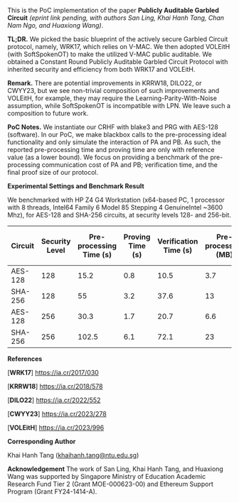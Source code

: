 This is the PoC implementation of the paper **Publicly Auditable Garbled Circuit** *(eprint link pending, with authors San Ling, Khai Hanh Tang, Chan Nam Ngo, and Huaxiong Wang)*.

**TL;DR.** We picked the basic blueprint of the actively secure Garbled Circuit protocol, namely, WRK17, which relies on V-MAC. We then adopted VOLEitH (with SoftSpokenOT) to make the utilized V-MAC public auditable. We obtained a Constant Round Publicly Auditable Garbled Circuit Protocol with inherited security and efficiency from both WRK17 and VOLEitH.

**Remark.**
There are potential improvements in KRRW18, DILO22, or CWYY23, but we see non-trivial composition of such improvements and VOLEitH, for example, they may require the Learning-Parity-With-Noise assumption, while SoftSpokenOT is incompatible with LPN. We leave such a composition to future work.

**PoC Notes.**
We instantiate our CRHF with blake3 and PRG with AES-128 (software). In our PoC, we make blackbox calls to the pre-processing ideal functionality and only simulate the interaction of PA and PB. As such, the reported pre-processing time and proving time are only with reference value (as a lower bound). We focus on providing a benchmark of the pre-processing communication cost of PA and PB; verification time, and the final proof size of our protocol.

**Experimental Settings and Benchmark Result**

We benchmarked with HP Z4 G4 Workstation (x64-based PC, 1 processor with 8 threads, Intel64 Family 6 Model 85 Stepping 4 GenuineIntel ~3600 Mhz), for AES-128 and SHA-256 circuits, at security levels 128- and 256-bit.

| Circuit | Security Level |  Pre-processing Time (s) | Proving Time (s) | Verification Time (s) | Pre-processing (MB) | Final Proof (incl. pre-processing) (MB) |
| -------- | -------- | -------- | -------- | -------- | -------- |-------- |
| AES-128     | 128     | 15.2     | 0.8     | 10.5     | 3.7     | 6.7     |
| SHA-256     | 128     | 55     | 3.2     | 37.6     | 13     | 23.6     |
| AES-128     | 256     | 30.3     | 1.7     | 20.7     |6.6     | 12.5     |
| SHA-256     | 256     | 102.5     | 6.1     | 72.1     |23     | 43.8     |


**References**

[**WRK17**] https://ia.cr/2017/030

[**KRRW18**] https://ia.cr/2018/578

[**DILO22**] https://ia.cr/2022/552

[**CWYY23**] https://ia.cr/2023/278

[**VOLEitH**] https://ia.cr/2023/996

**Corresponding Author**

Khai Hanh Tang (khaihanh.tang@ntu.edu.sg)

**Acknowledgement**
The work of San Ling, Khai Hanh Tang, and Huaxiong Wang was supported by Singapore Ministry of Education Academic Research Fund Tier 2 (Grant MOE-000623-00) and Ethereum Support Program (Grant FY24-1414-A).

